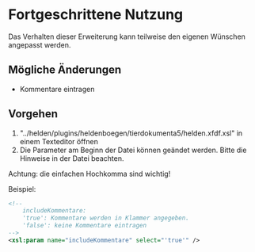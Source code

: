 # Fortgeschrittene Nutzung

Das Verhalten dieser Erweiterung kann teilweise den eigenen Wünschen angepasst werden. 

## Mögliche Änderungen

* Kommentare eintragen

## Vorgehen

1. "../helden/plugins/heldenboegen/tierdokumenta5/helden.xfdf.xsl" in einem Texteditor öffnen
2. Die Parameter am Beginn der Datei können geändet werden. Bitte die Hinweise in der Datei beachten. 

Achtung: die einfachen Hochkomma sind wichtig!

Beispiel: 

```xml
<!-- 
	includeKommentare:
	'true': Kommentare werden in Klammer angegeben.
	'false': keine Kommentare eintragen 
-->
<xsl:param name="includeKommentare" select="'true'" />
```